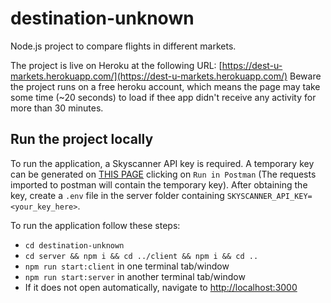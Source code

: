 # destination-unknown

Node.js project to compare flights in different markets.

The project is live on Heroku at the following URL: [https://dest-u-markets.herokuapp.com/](https://dest-u-markets.herokuapp.com/)
Beware the project runs on a free heroku account, which means the page may take some time (~20 seconds) to load if thee app didn't receive any activity for more than 30 minutes.

## Run the project locally

To run the application, a Skyscanner API key is required. A temporary key can be generated on [THIS PAGE](https://skyscanner.github.io/slate/#flights-browse-prices) clicking on `Run in Postman` (The requests imported to postman will contain the temporary key). After obtaining the key, create a `.env` file in the server folder containing `SKYSCANNER_API_KEY=<your_key_here>`.

To run the application follow these steps:

- `cd destination-unknown`
- `cd server && npm i && cd ../client && npm i && cd ..`
- `npm run start:client` in one terminal tab/window
- `npm run start:server` in another terminal tab/window
- If it does not open automatically, navigate to [http://localhost:3000](http://localhost:3000)
